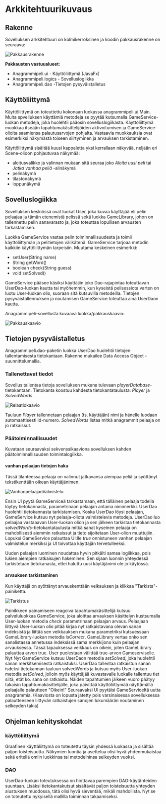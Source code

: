 # Arkkitehtuurikuvaus

## Rakenne

Sovelluksen arkkitehtuuri on kolmikerroksinen ja koodin pakkausrakenne on seuraava:

![Pakkausrakenne](https://github.com/sinikala/ot-harjoitustyo/blob/master/dokumentaatio/kuvat/Pakettirakenne.png)

**Pakkausten vastuualueet:**
* Anagrammipeli.ui - Käyttöliittymä (JavaFx)
* Anagrammipeli.logics - Sovelluslogiikka
* Anagrammipeli.dao -Tietojen pysyväistalletus

## Käyttöliittymä
Käyttöliittymä on toteuttettu kokonaan luokassa anagrammipeli.ui.Main. Muita spvelluksen käyttämiä metodeja se pyytää kutsumalla GameService-luokan metodeja, joka huolehtii pääosin sovelluslogiikasta. Käyttöliittymä muokkaa itseään tapahtumakäsittelijöiden aktivoitumisen ja GameService-oliolta saamiensa palautusarvojen pohjalta. Vastaavia muokkauksia ovat esimerkiksi näkymästä toiseen siirtyminen ja arvauksen tarkistaminen.

Käyttöliittymä sisältää kuusi kappaletta yksi kerrallaan näkyvää, neljään eri Scene-olioon pohjautuvaa näkymää:
* aloitusvalikko ja valinnan mukaan sitä seuraa joko _Aloita uusi peli_ tai _Jatka vanhaa peliä_ -alinäkymä
* pelinäkymä
* tilastonäkymä
* loppunäkymä


## Sovelluslogiikka
Sovelluksen keskiössä ovat luokat User, joka kuvaa käyttäjää eli pelin pelaajaa ja tämän etenemistä pelissä sekä luokka  GameLibrary, johon on tallennettu pelin sanavarasto ja, joka toteuttaa lopullisen arvausten tarkastamisen.

Luokka GameService vastaa pelin toiminnallisuudesta ja toimii käyttöliittymän ja pelitietojen välikätenä.
GameService tarjoaa metodin kaikkiin käyttöliittymän tarpeisiin. Muutama keskeinen esimerkki:
* setUser(String name)
* String getWord()
* boolean check(String guess)
* void setSolved()

GameService pääsee käsiksi käyttäjiin joko Dao-rajapintaa toteuttavan UserDao-luokan kautta tai myöhemmin, kun kyseistä pelisessiota varten on luotu User-luokan olio, suoraan sitä kutsuvilla metodeilla. Tietojen pysyväistallennuksen ja noutamisen GameService toteuttaa aina UserDaon kautta.


Anagrammipeli-sovellusta kuvaava luokka/pakkauskaavio:

![Pakkauskaavio](https://github.com/sinikala/ot-harjoitustyo/blob/master/dokumentaatio/kuvat/luokkakaavio.png)

## Tietojen pysyväistalletus
Anagrammipeli.dao-paketin luokka UserDao huolehtii tietojen tallentamisesta tietokantaan. Rakenne mukailee Data Access Object -suunnittelumallia.

### Tallenettavat tiedot
Sovellus tallentaa tietoja sovelluksen mukana tulevaan *playerDatabase*-tietokantaan. Tietokanta koostuu kahdesta tietokantataulusta: *Player* ja *SolvedWords*.

![Relaatiokaavio](http://yuml.me/a6146445.jpg)

Tauluun *Player* tallennetaan pelaajan (ts. käyttäjän) nimi ja hänelle luodaan automaattisesti id-numero. *SolvedWords* listaa mitkä anagrammit pelaaja on jo ratkaissut.


### Päätoiminnallisuudet
Kuvataan seuraavaksi sekvenssikaaviona sovelluksen kahden päätoiminnallisuuden toimintalogiikka.

#### vanhan pelaajan tietojen haku
Tässä tilanteessa pelaaja on valinnut jatkavansa aiempaa peliä ja syöttänyt tekstikenttään oikean käyttäjänimen.

![VanhanpelaajanValmistelu](https://github.com/sinikala/ot-harjoitustyo/blob/master/dokumentaatio/kuvat/vanhanPelaajanValmistelu.png)

Ensin UI pyytä GameServiceä tarkastamaan, että tälläinen pelaaja todella löytyy tietokannasta, parametrinaan pelaajan antama nimimerkki. UserDao huolehtii tietokannasta tarkistamisen. Koska UserDao löysi pelaajan, GameService kutsuu nyt pelaaja-oliota valmistelevia metodeja. UserDao luo pelaajaa vastaaavan User-luokan olion ja sen jälkeen tarkistaa tietokannasta _solvedWords_-tietokantataulusta mitkä sanat kyseinen pelaaja on mahdollisesti aiemmin ratkaissut ja tieto sijoitetaan User-olion muuttujiin. Lopuksi GameService palauttaa UI:lle _true_ onnistuneen vanhan pelaajan valmistelun merkiksi ja UI toivottaa käyttäjän tervetulleeksi.

Uuden pelaajan luominen noudattaa hyvin pitkälti samaa logiikkaa, pois lukien aiempien ratkaisujen hakeminen. Sen sijaan luonnin yhteydessä tarkistetaan tietokanasta, ettei haluttu uusi käytäjänimi ole jo käytössä.

#### arvauksen tarkistaminen
Kun käyttäjä on syöttänyt arvauskenttään veikauksen ja klikkaa "Tarkista"-painiketta.

![Tarkistus](https://github.com/sinikala/ot-harjoitustyo/blob/master/dokumentaatio/kuvat/tarkistus.png)

Painikkeen painamiseen reagoiva tapahtumakäsittelijä kutsuu palveluluokkaa GameService, joka aloittaa arvauksen käsittelyn kustsumalla User-luokan metodia _check_ parametrinaan pelaajan arvaus. Pelaajaan liittyvä User-luokan olio pitää kirjaa nyt ratkaistavana olevan sanan indeksistä ja liittää sen veikkauksen mukana parametriksi kutsuessaan GameLibrary-luokan metodia _isCorrect_. GameLibrary vertaa onko sen sanalistassa annetussa indeksissä sama merkkijono kuin pelaajan arvauksessa. Tässä tapauksessa veikkaus on oikein, joten GameLibrary palauttaa arvon true. User puolestaan välittää true-arvon Gameserviselle. Nyt Nyt GameService kutsuu UserDaon metodia _setSolved_, joka huolehtii sanan merkitsemisestä ratkaistuksi. UserDao tallentaa ratkaistun sanan isdeksi tietokannan tauluun solvedWords ja kutsuu myös User-luokan metodia _setSolved_, jolloin myös käyttäjää kuvastavalle luokalle tallentuu tiet siitä, etät ko. sana on ratkaistu. Näiden tapahtumien jälkeen vuoro päätyy takaisin tapahtumakäsittelijälle, joka päivittää käyttöliittymää näyttämällä pelaajalle palautteen "Oikein!" Seuraavaksi UI pyytäisi GameServiceltä uutta anagrammia.
(Kaaviosta on lopusta jätetty pois varsinaisessa sovelluksessa palautteeseen liittyvän ratkaistujen sanojen lukumäärän noutaminen selkeyden takia)


## Ohjelman kehityskohdat

### käyttöliittymä
Graafinen käyttäliittymä on toteutettu täysin yhdessä luokassa ja sisältää paljon toisteisuutta. Näkymien luontia ja asettelua olisi hyvä yhdenmukaistaa sekä eritellä omiin luokkinsa tai metodeihinsa selkeyden vuoksi.

### DAO
UserDao-luokan toteutuksessa on hiottavaa parempien DAO-käytänteiden suuntaan. Lisäksi tietokantakutsut sisältävät paljon toisteisuutta yhteyden alustuksen muodossa, tätä olisi hyvä sieventää, mikäli mahdollista. Nyt se on toteutettu nykyisellä mallilla toiminnan takaamiseksi.
